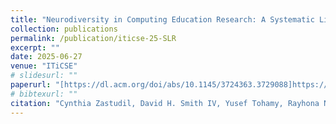 ```yaml
---
title: "Neurodiversity in Computing Education Research: A Systematic Literature Review"
collection: publications
permalink: /publication/iticse-25-SLR
excerpt: ""
date: 2025-06-27
venue: "ITiCSE"
# slidesurl: ""
paperurl: "[https://dl.acm.org/doi/abs/10.1145/3724363.3729088]https://dl.acm.org/doi/abs/10.1145/3724363.3729088"
# bibtexurl: ""
citation: "Cynthia Zastudil, David H. Smith IV, Yusef Tohamy, Rayhona Nasimova, Gavin Montross, and Stephen MacNeil. 2025. Neurodiversity in Computing Education Research: A Systematic Literature Review. <i>In Proceedings of the 30th ACM Conference on Innovation and Technology in Computer Science Education V. 1 (ITiCSE 2025)</i>, June 27-July 2, 2025, Nijmegen, Netherlands. ACM, New York, NY, USA, 7 pages."
---
```

